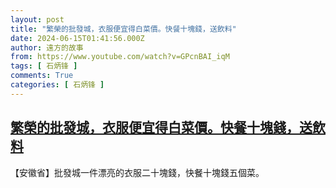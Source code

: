 ```yaml
---
layout: post
title: "繁榮的批發城，衣服便宜得白菜價。快餐十塊錢，送飲料"
date: 2024-06-15T01:41:56.000Z
author: 遠方的故事
from: https://www.youtube.com/watch?v=GPcnBAI_iqM
tags: [ 石炳锋 ]
comments: True
categories: [ 石炳锋 ]
---
```

<!--1718415716000-->
[繁榮的批發城，衣服便宜得白菜價。快餐十塊錢，送飲料](https://www.youtube.com/watch?v=GPcnBAI_iqM)
------

<div>
【安徽省】批發城一件漂亮的衣服二十塊錢，快餐十塊錢五個菜。
</div>
